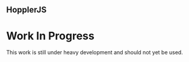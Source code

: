 HopplerJS
---------

Work In Progress
================

This work is still under heavy development and should not yet be used.

